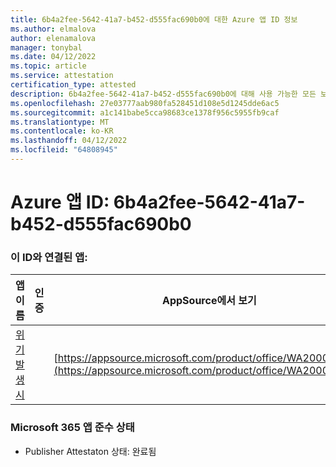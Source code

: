 ```yaml
---
title: 6b4a2fee-5642-41a7-b452-d555fac690b0에 대한 Azure 앱 ID 정보
ms.author: elmalova
author: elenamalova
manager: tonybal
ms.date: 04/12/2022
ms.topic: article
ms.service: attestation
certification_type: attested
description: 6b4a2fee-5642-41a7-b452-d555fac690b0에 대해 사용 가능한 모든 보안 및 규정 준수 정보입니다.
ms.openlocfilehash: 27e03777aab980fa528451d108e5d1245dde6ac5
ms.sourcegitcommit: a1c141babe5cca98683ce1378f956c5955fb9caf
ms.translationtype: MT
ms.contentlocale: ko-KR
ms.lasthandoff: 04/12/2022
ms.locfileid: "64808945"
---
```

# <a name="azure-app-id-6b4a2fee-5642-41a7-b452-d555fac690b0"></a>Azure 앱 ID: 6b4a2fee-5642-41a7-b452-d555fac690b0


### <a name="apps-associated-with-this-id"></a>이 ID와 연결된 앱:
| **앱 이름** | **인증** | **AppSource에서 보기** |
|--------------|---------------|-----------------------|
| [위기 발생 시](../forward/WA200003194.md) |  | [https://appsource.microsoft.com/product/office/WA200003194](https://appsource.microsoft.com/product/office/WA200003194) |

### <a name="microsoft-365-app-compliance-status"></a>Microsoft 365 앱 준수 상태
- Publisher Attestaton 상태: 완료됨
